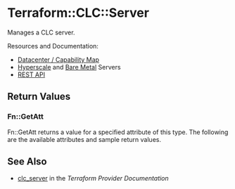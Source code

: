 # Terraform::CLC::Server

Manages a CLC server.

Resources and Documentation:

- [Datacenter / Capability Map](https://www.ctl.io/data-centers/)
- [Hyperscale](https://www.ctl.io/hyperscale/) and [Bare Metal](https://www.ctl.io/bare-metal/) Servers
- [REST API](https://www.ctl.io/api-docs/v2/#servers-create-server)

## Return Values

### Fn::GetAtt

Fn::GetAtt returns a value for a specified attribute of this type. The following are the available attributes and sample return values.

## See Also

* [clc_server](https://www.terraform.io/docs/providers/clc/r/server.html) in the _Terraform Provider Documentation_